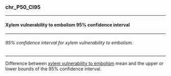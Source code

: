 ### chr_P50_CI95



------
#### Xylem vulnerability to embolism 95% confidence interval



------
###### 95% confidence interval for xylem vulnerability to embolism.



------
Difference between [xylem vulnerability to embolism](./chr_P50.md) mean and the upper or lower bounds of the 95% confidence interval.